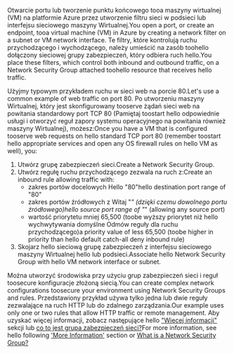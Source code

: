 <span data-ttu-id="95e61-101">Otwarcie portu lub tworzenie punktu końcowego tooa maszyny wirtualnej (VM) na platformie Azure przez utworzenie filtru sieci w podsieci lub interfejsu sieciowego maszyny Wirtualnej.</span><span class="sxs-lookup"><span data-stu-id="95e61-101">You open a port, or create an endpoint, tooa virtual machine (VM) in Azure by creating a network filter on a subnet or VM network interface.</span></span> <span data-ttu-id="95e61-102">Te filtry, które kontrolują ruchu przychodzącego i wychodzącego, należy umieścić na zasób toohello dołączony sieciowej grupy zabezpieczeń, który odbiera ruch hello.</span><span class="sxs-lookup"><span data-stu-id="95e61-102">You place these filters, which control both inbound and outbound traffic, on a Network Security Group attached toohello resource that receives hello traffic.</span></span>

<span data-ttu-id="95e61-103">Użyjmy typowym przykładem ruchu w sieci web na porcie 80.</span><span class="sxs-lookup"><span data-stu-id="95e61-103">Let's use a common example of web traffic on port 80.</span></span> <span data-ttu-id="95e61-104">Po utworzeniu maszyny Wirtualnej, który jest skonfigurowany tooserve żądań sieci web na powitania standardowy port TCP 80 (Pamiętaj toostart hello odpowiednie usługi i otworzyć reguł zapory systemu operacyjnego na powitania również maszyny Wirtualnej), możesz:</span><span class="sxs-lookup"><span data-stu-id="95e61-104">Once you have a VM that is configured tooserve web requests on hello standard TCP port 80 (remember toostart hello appropriate services and open any OS firewall rules on hello VM as well), you:</span></span>

1. <span data-ttu-id="95e61-105">Utwórz grupę zabezpieczeń sieci.</span><span class="sxs-lookup"><span data-stu-id="95e61-105">Create a Network Security Group.</span></span>
2. <span data-ttu-id="95e61-106">Utwórz regułę ruchu przychodzącego zezwala na ruch z:</span><span class="sxs-lookup"><span data-stu-id="95e61-106">Create an inbound rule allowing traffic with:</span></span>
   * <span data-ttu-id="95e61-107">zakres portów docelowych Hello "80"</span><span class="sxs-lookup"><span data-stu-id="95e61-107">hello destination port range of "80"</span></span>
   * <span data-ttu-id="95e61-108">zakres portów źródłowych z Witaj "*" (dzięki czemu dowolnego portu źródłowego)</span><span class="sxs-lookup"><span data-stu-id="95e61-108">hello source port range of "*" (allowing any source port)</span></span>
   * <span data-ttu-id="95e61-109">wartość priorytetu mniej 65,500 (toobe wyższy priorytet niż hello wychwytywania domyślne Odmów reguły dla ruchu przychodzącego)</span><span class="sxs-lookup"><span data-stu-id="95e61-109">a priority value of less 65,500 (toobe higher in priority than hello default catch-all deny inbound rule)</span></span>
3. <span data-ttu-id="95e61-110">Skojarz hello sieciową grupę zabezpieczeń z interfejsu sieciowego maszyny Wirtualnej hello lub podsieci.</span><span class="sxs-lookup"><span data-stu-id="95e61-110">Associate hello Network Security Group with hello VM network interface or subnet.</span></span>

<span data-ttu-id="95e61-111">Można utworzyć środowiska przy użyciu grup zabezpieczeń sieci i reguł toosecure konfiguracje złożoną siecią.</span><span class="sxs-lookup"><span data-stu-id="95e61-111">You can create complex network configurations toosecure your environment using Network Security Groups and rules.</span></span> <span data-ttu-id="95e61-112">Przedstawiony przykład używa tylko jedna lub dwie reguły zezwalające na ruch HTTP lub do zdalnego zarządzania.</span><span class="sxs-lookup"><span data-stu-id="95e61-112">Our example uses only one or two rules that allow HTTP traffic or remote management.</span></span> <span data-ttu-id="95e61-113">Aby uzyskać więcej informacji, zobacz następujące hello ["Więcej informacji"](#more-information-on-network-security-groups) sekcji lub [co to jest grupa zabezpieczeń sieci?](../articles/virtual-network/virtual-networks-nsg.md)</span><span class="sxs-lookup"><span data-stu-id="95e61-113">For more information, see hello following ['More Information'](#more-information-on-network-security-groups) section or [What is a Network Security Group?](../articles/virtual-network/virtual-networks-nsg.md)</span></span>

